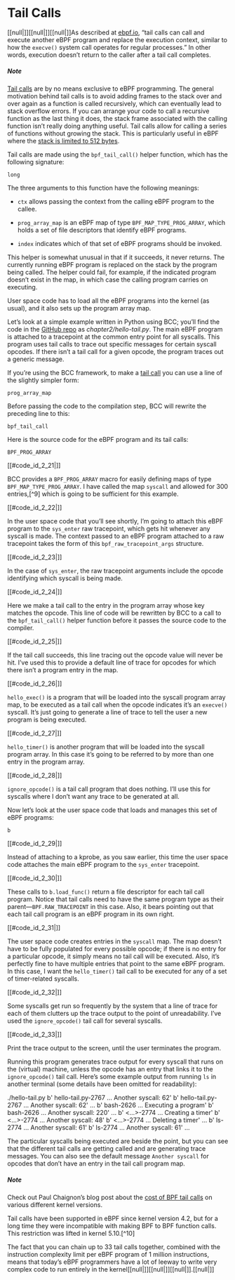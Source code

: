 # Tail Calls

[[null|]][[null|]][[null|]]As described at [ebpf.io](https://oreil.ly/Loyuz), “tail calls can call and execute another eBPF program and replace the execution context, similar to how the `execve()` system call operates for regular processes.” In other words, execution doesn’t return to the caller after a tail call completes.

##### Note

[Tail calls](https://oreil.ly/cOA1r) are by no means exclusive to eBPF programming. The general motivation behind tail calls is to avoid adding frames to the stack over and over again as a function is called recursively, which can eventually lead to stack overflow errors. If you can arrange your code to call a recursive function as the last thing it does, the stack frame associated with the calling function isn’t really doing anything useful. Tail calls allow for calling a series of functions without growing the stack. This is particularly useful in eBPF where the [stack is limited to 512 bytes](https://oreil.ly/SZmkd).

Tail calls are made using the `bpf_tail_call()` helper function, which has the following signature:

    long

The three arguments to this function have the following meanings:

*   `ctx` allows passing the context from the calling eBPF program to the callee.
    
*   `prog_array_map` is an eBPF map of type `BPF_MAP_TYPE_PROG_ARRAY`, which holds a set of file descriptors that identify eBPF programs.
    
*   `index` indicates which of that set of eBPF programs should be invoked.
    

This helper is somewhat unusual in that if it succeeds, it never returns. The currently running eBPF program is replaced on the stack by the program being called. The helper could fail, for example, if the indicated program doesn’t exist in the map, in which case the calling program carries on executing.

User space code has to load all the eBPF programs into the kernel (as usual), and it also sets up the program array map.

Let’s look at a simple example written in Python using BCC; you’ll find the code in the [GitHub repo](http://github.com/lizrice/learning-ebpf) as _chapter2/hello-tail.py_. The main eBPF program is attached to a tracepoint at the common entry point for all syscalls. This program uses tail calls to trace out specific messages for certain syscall opcodes. If there isn’t a tail call for a given opcode, the program traces out a generic message.

If you’re using the BCC framework, to make a [tail call](https://oreil.ly/rT9e1) you can use a line of the slightly simpler form:

    prog_array_map

Before passing the code to the compilation step, BCC will rewrite the preceding line to this:

    bpf_tail_call

Here is the source code for the eBPF program and its tail calls:

    BPF_PROG_ARRAY

[[#code_id_2_21|]]

BCC provides a `BPF_PROG_ARRAY` macro for easily defining maps of type `BPF_MAP_TYPE_PROG_ARRAY`. I have called the map `syscall` and allowed for 300 entries,[^9] which is going to be sufficient for this example.

[[#code_id_2_22|]]

In the user space code that you’ll see shortly, I’m going to attach this eBPF program to the `sys_enter` raw tracepoint, which gets hit whenever any syscall is made. The context passed to an eBPF program attached to a raw tracepoint takes the form of this `bpf_raw_tracepoint_args` structure.

[[#code_id_2_23|]]

In the case of `sys_enter`, the raw tracepoint arguments include the opcode identifying which syscall is being made.

[[#code_id_2_24|]]

Here we make a tail call to the entry in the program array whose key matches the opcode. This line of code will be rewritten by BCC to a call to the `bpf_tail_call()` helper function before it passes the source code to the compiler.

[[#code_id_2_25|]]

If the tail call succeeds, this line tracing out the opcode value will never be hit. I’ve used this to provide a default line of trace for opcodes for which there isn’t a program entry in the map.

[[#code_id_2_26|]]

`hello_exec()` is a program that will be loaded into the syscall program array map, to be executed as a tail call when the opcode indicates it’s an `execve()` syscall. It’s just going to generate a line of trace to tell the user a new program is being executed.

[[#code_id_2_27|]]

`hello_timer()` is another program that will be loaded into the syscall program array. In this case it’s going to be referred to by more than one entry in the program array.

[[#code_id_2_28|]]

`ignore_opcode()` is a tail call program that does nothing. I’ll use this for syscalls where I don’t want any trace to be generated at all.

Now let’s look at the user space code that loads and manages this set of eBPF programs:

    b

[[#code_id_2_29|]]

Instead of attaching to a kprobe, as you saw earlier, this time the user space code attaches the main eBPF program to the `sys_enter` tracepoint.

[[#code_id_2_30|]]

These calls to `b.load_func()` return a file descriptor for each tail call program. Notice that tail calls need to have the same program type as their parent—`BPF.RAW_TRACEPOINT` in this case. Also, it bears pointing out that each tail call program is an eBPF program in its own right.

[[#code_id_2_31|]]

The user space code creates entries in the `syscall` map. The map doesn’t have to be fully populated for every possible opcode; if there is no entry for a particular opcode, it simply means no tail call will be executed. Also, it’s perfectly fine to have multiple entries that point to the same eBPF program. In this case, I want the `hello_timer()` tail call to be executed for any of a set of timer-related syscalls.

[[#code_id_2_32|]]

Some syscalls get run so frequently by the system that a line of trace for each of them clutters up the trace output to the point of unreadability. I’ve used the `ignore_opcode()` tail call for several syscalls.

[[#code_id_2_33|]]

Print the trace output to the screen, until the user terminates the program.

Running this program generates trace output for every syscall that runs on the (virtual) machine, unless the opcode has an entry that links it to the `ignore_opcode()` tail call. Here’s some example output from running `ls` in another terminal (some details have been omitted for readability):

./hello-tail.py 
b'   hello-tail.py-2767    ... Another syscall: 62'
b'   hello-tail.py-2767    ... Another syscall: 62'
...
b'            bash-2626    ... Executing a program'
b'            bash-2626    ... Another syscall: 220'
...
b'           <...>-2774    ... Creating a timer'
b'           <...>-2774    ... Another syscall: 48'
b'           <...>-2774    ... Deleting a timer'
...
b'              ls-2774    ... Another syscall: 61'
b'              ls-2774    ... Another syscall: 61'
...

The particular syscalls being executed are beside the point, but you can see that the different tail calls are getting called and are generating trace messages. You can also see the default message `Another syscall` for opcodes that don’t have an entry in the tail call program map.

##### Note

Check out Paul Chaignon’s blog post about the [cost of BPF tail calls](https://oreil.ly/jTxcb) on various different kernel versions.

Tail calls have been supported in eBPF since kernel version 4.2, but for a long time they were incompatible with making BPF to BPF function calls. This restriction was lifted in kernel 5.10.[^10]

The fact that you can chain up to 33 tail calls together, combined with the instruction complexity limit per eBPF program of 1 million instructions, means that today’s eBPF programmers have a lot of leeway to write very complex code to run entirely in the kernel[[null|]][[null|]][[null|]].[[null|]]
